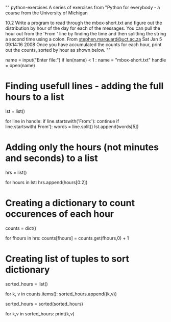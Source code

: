 ""
python-exercises
A series of exercises from "Python for everybody - a course from the University of Michigan

10.2 Write a program to read through the mbox-short.txt and figure out the distribution by hour of the day for each of the messages. You can pull the hour out from the 'From ' line by finding the time and then splitting the string a second time using a colon.
From stephen.marquard@uct.ac.za Sat Jan  5 09:14:16 2008
Once you have accumulated the counts for each hour, print out the counts, sorted by hour as shown below.
""

name = input("Enter file:")
if len(name) < 1 : name = "mbox-short.txt"
handle = open(name)

# Finding usefull lines - adding the full hours to a list

lst = list()

for line in handle:
    if line.startswith('From:'): continue
    if line.startswith('From'):
        words = line.split()
        lst.append(words[5])

# Adding only the hours (not minutes and seconds) to a list

hrs = list()
        
for hours in lst:
    hrs.append(hours[0:2])

# Creating a dictionary to count occurences of each hour
    
counts = dict()

for fhours in hrs:
    counts[fhours] = counts.get(fhours,0) + 1
        
# Creating list of tuples to sort dictionary

sorted_hours = list()

for k, v in counts.items():
    sorted_hours.append((k,v))
    
sorted_hours = sorted(sorted_hours)
    
for k,v in sorted_hours:
    print(k,v)
